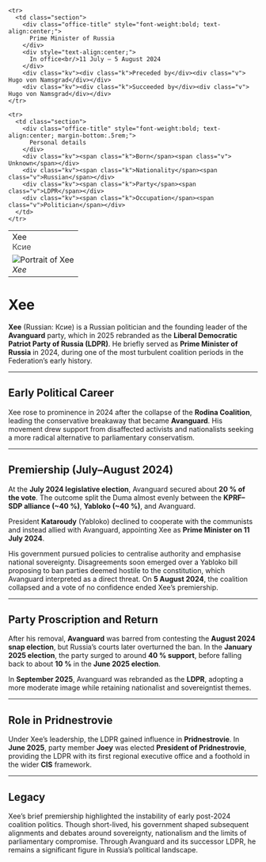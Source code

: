 <div class="infobox-right">
  <table class="infobox">
    <tr><td class="title">Xee<br/><span style="font-weight:400; opacity:.8;">Ксие</span></td></tr>

<tr><td class="section center">
  <img class="portrait" src="../../../_assets/images/people/xee.png" alt="Portrait of Xee" />
  <div class="caption"><em>Xee</em></div>
</td></tr>

<!-- Offices -->
    <tr>
      <td class="section">
        <div class="office-title" style="font-weight:bold; text-align:center;">
          Prime Minister of Russia
        </div>
        <div style="text-align:center;">
          In office<br/>11 July – 5 August 2024
        </div>
        <div class="kv"><div class="k">Preceded by</div><div class="v"> Hugo von Namsgrad</div></div>
        <div class="kv"><div class="k">Succeeded by</div><div class="v"> Hugo von Namsgrad</div></div>
    </tr>

    <tr>
      <td class="section">
        <div class="office-title" style="font-weight:bold; text-align:center; margin-bottom:.5rem;">
          Personal details
        </div>
        <div class="kv"><span class="k">Born</span><span class="v"> Unknown</span></div>
        <div class="kv"><span class="k">Nationality</span><span class="v">Russian</span></div>
        <div class="kv"><span class="k">Party</span><span class="v">LDPR</span></div>
        <div class="kv"><span class="k">Occupation</span><span class="v">Politician</span></div>
      </td>
    </tr>
  </table>
</td></tr>

  </table>
</div>

# Xee

**Xee** (Russian: Ксие) is a Russian politician and the founding leader of the **Avanguard** party, which in 2025 rebranded as the **Liberal Democratic Patriot Party of Russia (LDPR)**. He briefly served as **Prime Minister of Russia** in 2024, during one of the most turbulent coalition periods in the Federation’s early history.

---

## Early Political Career

Xee rose to prominence in 2024 after the collapse of the **Rodina Coalition**, leading the conservative breakaway that became **Avanguard**. His movement drew support from disaffected activists and nationalists seeking a more radical alternative to parliamentary conservatism.

---

## Premiership (July–August 2024)

At the **July 2024 legislative election**, Avanguard secured about **20 % of the vote**. The outcome split the Duma almost evenly between the **KPRF–SDP alliance (\~40 %)**, **Yabloko (\~40 %)**, and Avanguard.

President **Kataroudy** (Yabloko) declined to cooperate with the communists and instead allied with Avanguard, appointing Xee as **Prime Minister on 11 July 2024**.

His government pursued policies to centralise authority and emphasise national sovereignty. Disagreements soon emerged over a Yabloko bill proposing to ban parties deemed hostile to the constitution, which Avanguard interpreted as a direct threat. On **5 August 2024**, the coalition collapsed and a vote of no confidence ended Xee’s premiership.

---

## Party Proscription and Return

After his removal, **Avanguard** was barred from contesting the **August 2024 snap election**, but Russia’s courts later overturned the ban. In the **January 2025 election**, the party surged to around **40 % support**, before falling back to about **10 %** in the **June 2025 election**.

In **September 2025**, Avanguard was rebranded as the **LDPR**, adopting a more moderate image while retaining nationalist and sovereigntist themes.

---

## Role in Pridnestrovie

Under Xee’s leadership, the LDPR gained influence in **Pridnestrovie**. In **June 2025**, party member **Joey** was elected **President of Pridnestrovie**, providing the LDPR with its first regional executive office and a foothold in the wider **CIS** framework.

---

## Legacy

Xee’s brief premiership highlighted the instability of early post-2024 coalition politics. Though short-lived, his government shaped subsequent alignments and debates around sovereignty, nationalism and the limits of parliamentary compromise. Through Avanguard and its successor LDPR, he remains a significant figure in Russia’s political landscape.
